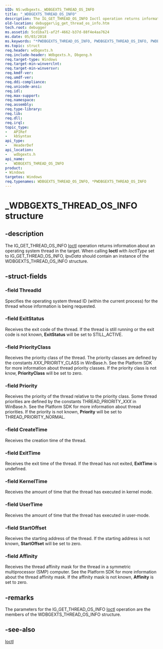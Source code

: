 ```yaml
---
UID: NS:wdbgexts._WDBGEXTS_THREAD_OS_INFO
title: "_WDBGEXTS_THREAD_OS_INFO"
description: The IG_GET_THREAD_OS_INFO Ioctl operation returns information about an operating system thread in the target. When calling Ioctl with IoctlType set to IG_GET_THREAD_OS_INFO, IpvData should contain an instance of the WDBGEXTS_THREAD_OS_INFO structure.
old-location: debugger\ig_get_thread_os_info.htm
tech.root: debugger
ms.assetid: 5cd1ba71-af2f-4662-b37d-88f4e4aa7624
ms.date: 05/03/2018
ms.keywords: "*PWDBGEXTS_THREAD_OS_INFO, PWDBGEXTS_THREAD_OS_INFO, PWDBGEXTS_THREAD_OS_INFO structure pointer [Windows Debugging], WDBGEXTS_THREAD_OS_INFO, WDBGEXTS_THREAD_OS_INFO structure [Windows Debugging], WdbgExts_Ref_dfcc01ec-d4f4-4eba-adb5-d729f951f502.xml, _WDBGEXTS_THREAD_OS_INFO, debugger.ig_get_thread_os_info, wdbgexts/PWDBGEXTS_THREAD_OS_INFO, wdbgexts/WDBGEXTS_THREAD_OS_INFO"
ms.topic: struct
req.header: wdbgexts.h
req.include-header: Wdbgexts.h, Dbgeng.h
req.target-type: Windows
req.target-min-winverclnt: 
req.target-min-winversvr: 
req.kmdf-ver: 
req.umdf-ver: 
req.ddi-compliance: 
req.unicode-ansi: 
req.idl: 
req.max-support: 
req.namespace: 
req.assembly: 
req.type-library: 
req.lib: 
req.dll: 
req.irql: 
topic_type:
-	APIRef
-	kbSyntax
api_type:
-	HeaderDef
api_location:
-	wdbgexts.h
api_name:
-	WDBGEXTS_THREAD_OS_INFO
product:
- Windows
targetos: Windows
req.typenames: WDBGEXTS_THREAD_OS_INFO, *PWDBGEXTS_THREAD_OS_INFO
---
```


# _WDBGEXTS_THREAD_OS_INFO structure


## -description


The IG_GET_THREAD_OS_INFO <a href="https://msdn.microsoft.com/library/windows/hardware/ff551084">Ioctl</a> operation returns information about an operating system thread in the target.  When calling <b>Ioctl</b> with <i>IoctlType</i> set to IG_GET_THREAD_OS_INFO, <i>IpvData</i> should contain an instance of the WDBGEXTS_THREAD_OS_INFO structure.


## -struct-fields




### -field ThreadId

Specifies the operating system thread ID (within the current process) for the thread whose information is being requested.


### -field ExitStatus

Receives the exit code of the thread.  If the thread is still running or the exit code is not known, <b>ExitStatus</b> will be set to STILL_ACTIVE.


### -field PriorityClass

Receives the priority class of the thread.  The priority classes are defined by the constants <i>XXX</i>_PRIORITY_CLASS in WinBase.h.  See the Platform SDK for more information about thread priority classes.  If the priority class is not know, <b>PriorityClass</b> will be set to zero.


### -field Priority

Receives the priority of the thread relative to the priority class.  Some thread priorities are defined by the constants THREAD_PRIORITY_<i>XXX</i> in WinBase.h.  See the Platform SDK for more information about thread priorities.  If the priority is not known, <b>Priority</b> will be set to THREAD_PRIORITY_NORMAL.


### -field CreateTime

Receives the creation time of the thread.


### -field ExitTime

Receives the exit time of the thread.  If the thread has not exited, <b>ExitTime</b> is undefined.


### -field KernelTime

Receives the amount of time that the thread has executed in kernel mode.


### -field UserTime

Receives the amount of time that the thread has executed in user-mode.


### -field StartOffset

Receives the starting address of the thread.  If the starting address is not known, <b>StartOffset</b> will be set to zero.


### -field Affinity

Receives the thread affinity mask for the thread in a symmetric multiprocessor (SMP) computer.  See the Platform SDK for more information about the thread affinity mask.  If the affinity mask is not known, <b>Affinity</b> is set to zero.


## -remarks



The parameters for the IG_GET_THREAD_OS_INFO <a href="https://msdn.microsoft.com/library/windows/hardware/ff551084">Ioctl</a> operation are the members of the WDBGEXTS_THREAD_OS_INFO structure.




## -see-also




<a href="https://msdn.microsoft.com/library/windows/hardware/ff551084">Ioctl</a>
 

 

